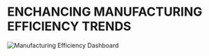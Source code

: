 # ENCHANCING MANUFACTURING EFFICIENCY TRENDS

![Manufacturing Efficiency Dashboard](https://github.com/RAm-SaGar-863/ENCHANCING-MANUFACTURING-EFFICIENCY-TRENDS/assets/128234583/fb2e4e34-fac1-45a4-aa32-3eec356d6214)
